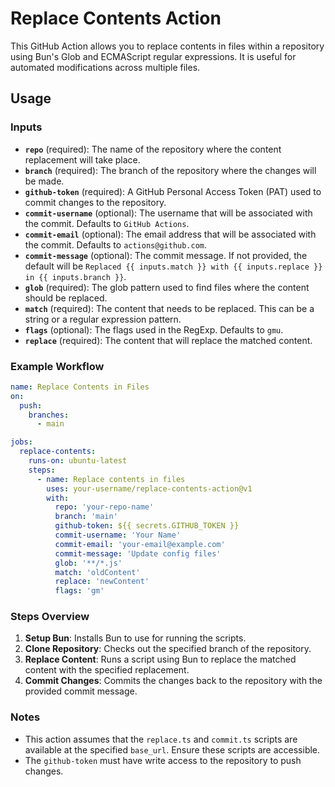 # Replace Contents Action

This GitHub Action allows you to replace contents in files within a repository
using Bun's Glob and ECMAScript regular expressions. It is useful for automated
modifications across multiple files.

## Usage

### Inputs

- **`repo`** (required): The name of the repository where the content
  replacement will take place.
- **`branch`** (required): The branch of the repository where the changes will
  be made.
- **`github-token`** (required): A GitHub Personal Access Token (PAT) used to
  commit changes to the repository.
- **`commit-username`** (optional): The username that will be associated with
  the commit. Defaults to `GitHub Actions`.
- **`commit-email`** (optional): The email address that will be associated with
  the commit. Defaults to `actions@github.com`.
- **`commit-message`** (optional): The commit message. If not provided, the
  default will be
  `Replaced {{ inputs.match }} with {{ inputs.replace }} in {{ inputs.branch }}`.
- **`glob`** (required): The glob pattern used to find files where the content
  should be replaced.
- **`match`** (required): The content that needs to be replaced. This can be a
  string or a regular expression pattern.
- **`flags`** (optional): The flags used in the RegExp. Defaults to `gmu`.
- **`replace`** (required): The content that will replace the matched content.

### Example Workflow

```yaml
name: Replace Contents in Files
on:
  push:
    branches:
      - main

jobs:
  replace-contents:
    runs-on: ubuntu-latest
    steps:
      - name: Replace contents in files
        uses: your-username/replace-contents-action@v1
        with:
          repo: 'your-repo-name'
          branch: 'main'
          github-token: ${{ secrets.GITHUB_TOKEN }}
          commit-username: 'Your Name'
          commit-email: 'your-email@example.com'
          commit-message: 'Update config files'
          glob: '**/*.js'
          match: 'oldContent'
          replace: 'newContent'
          flags: 'gm'
```

### Steps Overview

1. **Setup Bun**: Installs Bun to use for running the scripts.
2. **Clone Repository**: Checks out the specified branch of the repository.
3. **Replace Content**: Runs a script using Bun to replace the matched content
   with the specified replacement.
4. **Commit Changes**: Commits the changes back to the repository with the
   provided commit message.

### Notes

- This action assumes that the `replace.ts` and `commit.ts` scripts are
  available at the specified `base_url`. Ensure these scripts are accessible.
- The `github-token` must have write access to the repository to push changes.

